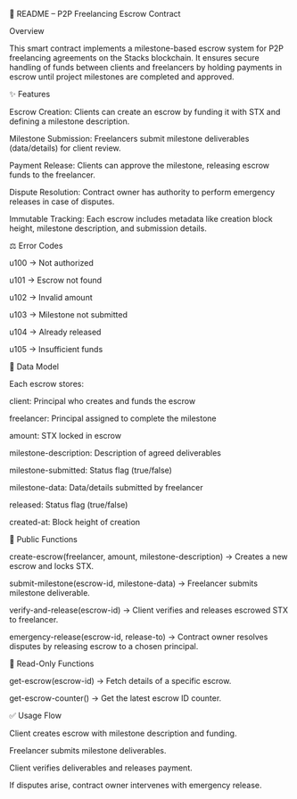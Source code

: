 📖 README – P2P Freelancing Escrow Contract

Overview

This smart contract implements a milestone-based escrow system for P2P freelancing agreements on the Stacks blockchain. It ensures secure handling of funds between clients and freelancers by holding payments in escrow until project milestones are completed and approved.

✨ Features

Escrow Creation: Clients can create an escrow by funding it with STX and defining a milestone description.

Milestone Submission: Freelancers submit milestone deliverables (data/details) for client review.

Payment Release: Clients can approve the milestone, releasing escrow funds to the freelancer.

Dispute Resolution: Contract owner has authority to perform emergency releases in case of disputes.

Immutable Tracking: Each escrow includes metadata like creation block height, milestone description, and submission details.

⚖️ Error Codes

u100 → Not authorized

u101 → Escrow not found

u102 → Invalid amount

u103 → Milestone not submitted

u104 → Already released

u105 → Insufficient funds

📂 Data Model

Each escrow stores:

client: Principal who creates and funds the escrow

freelancer: Principal assigned to complete the milestone

amount: STX locked in escrow

milestone-description: Description of agreed deliverables

milestone-submitted: Status flag (true/false)

milestone-data: Data/details submitted by freelancer

released: Status flag (true/false)

created-at: Block height of creation

🔑 Public Functions

create-escrow(freelancer, amount, milestone-description) → Creates a new escrow and locks STX.

submit-milestone(escrow-id, milestone-data) → Freelancer submits milestone deliverable.

verify-and-release(escrow-id) → Client verifies and releases escrowed STX to freelancer.

emergency-release(escrow-id, release-to) → Contract owner resolves disputes by releasing escrow to a chosen principal.

📖 Read-Only Functions

get-escrow(escrow-id) → Fetch details of a specific escrow.

get-escrow-counter() → Get the latest escrow ID counter.

✅ Usage Flow

Client creates escrow with milestone description and funding.

Freelancer submits milestone deliverables.

Client verifies deliverables and releases payment.

If disputes arise, contract owner intervenes with emergency release.